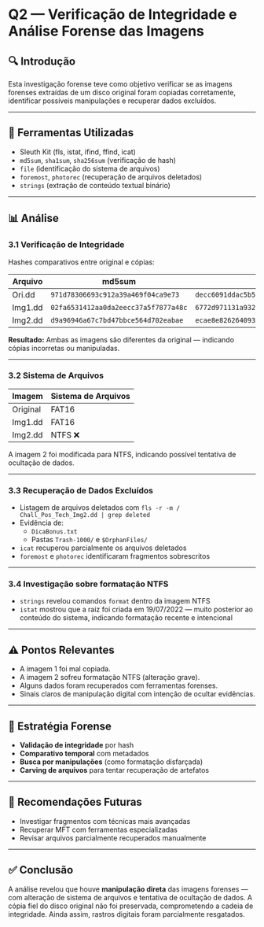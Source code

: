 # Q2 — Verificação de Integridade e Análise Forense das Imagens

## 🔍 Introdução

Esta investigação forense teve como objetivo verificar se as imagens forenses extraídas de um disco original foram copiadas corretamente, identificar possíveis manipulações e recuperar dados excluídos.

---

## 🧪 Ferramentas Utilizadas

- Sleuth Kit (fls, istat, ifind, ffind, icat)
- `md5sum`, `sha1sum`, `sha256sum` (verificação de hash)
- `file` (identificação do sistema de arquivos)
- `foremost`, `photorec` (recuperação de arquivos deletados)
- `strings` (extração de conteúdo textual binário)

---

## 📊 Análise

### 3.1 Verificação de Integridade

Hashes comparativos entre original e cópias:

| Arquivo                  | md5sum                                 | sha1sum                                 | sha256sum                                 |
|--------------------------|----------------------------------------|------------------------------------------|--------------------------------------------|
| Ori.dd                   | `971d78306693c912a39a469f04ca9e73`     | `decc6091ddac5b588fb19af5e7cbd4f108643928` | `daebb6177cc66b7bd161c30a0b4587fc2a958d3b16887777452df9094df7f31` |
| Img1.dd                  | `02fa6531412aa0da2eecc37a5f7877a48c`   | `6772d971131a9327210467308455231cfd6dc5c5` | `c19ea59e0e65282f0ce50418bb76520bf3aad87b25eee4c27cb91212b58f1f` |
| Img2.dd                  | `d9a96946a67c7bd47bbce564d702eabae`   | `ecae8e826264093769d5cdadb6c6c9f3cb3eba24d` | `133c7d3fb85782eec7fe10a184c6389746e96581cd47d1e583d0def980ac7389` |

**Resultado:** Ambas as imagens são diferentes da original — indicando cópias incorretas ou manipuladas.

---

### 3.2 Sistema de Arquivos

| Imagem                 | Sistema de Arquivos |
|------------------------|---------------------|
| Original               | FAT16               |
| Img1.dd                | FAT16               |
| Img2.dd                | NTFS ❌             |

A imagem 2 foi modificada para NTFS, indicando possível tentativa de ocultação de dados.

---

### 3.3 Recuperação de Dados Excluídos

- Listagem de arquivos deletados com `fls -r -m / Chall_Pos_Tech_Img2.dd | grep deleted`
- Evidência de:
  - `DicaBonus.txt`
  - Pastas `Trash-1000/` e `$OrphanFiles/`
- `icat` recuperou parcialmente os arquivos deletados
- `foremost` e `photorec` identificaram fragmentos sobrescritos

---

### 3.4 Investigação sobre formatação NTFS

- `strings` revelou comandos `format` dentro da imagem NTFS
- `istat` mostrou que a raiz foi criada em 19/07/2022 — muito posterior ao conteúdo do sistema, indicando formatação recente e intencional

---

## ⚠️ Pontos Relevantes

- A imagem 1 foi mal copiada.
- A imagem 2 sofreu formatação NTFS (alteração grave).
- Alguns dados foram recuperados com ferramentas forenses.
- Sinais claros de manipulação digital com intenção de ocultar evidências.

---

## 🧠 Estratégia Forense

- **Validação de integridade** por hash
- **Comparativo temporal** com metadados
- **Busca por manipulações** (como formatação disfarçada)
- **Carving de arquivos** para tentar recuperação de artefatos

---

## 🔁 Recomendações Futuras

- Investigar fragmentos com técnicas mais avançadas
- Recuperar MFT com ferramentas especializadas
- Revisar arquivos parcialmente recuperados manualmente

---

## ✅ Conclusão

A análise revelou que houve **manipulação direta** das imagens forenses — com alteração de sistema de arquivos e tentativa de ocultação de dados. A cópia fiel do disco original não foi preservada, comprometendo a cadeia de integridade. Ainda assim, rastros digitais foram parcialmente resgatados.


